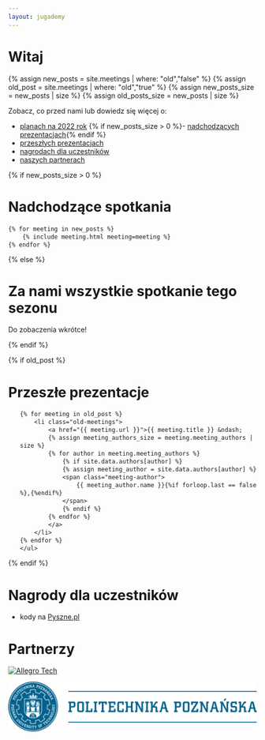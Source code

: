 ```yaml
---
layout: jugademy
---
```


# Witaj


{% assign new_posts = site.meetings | where: "old","false" %}
{% assign old_post = site.meetings | where: "old","true" %}
{% assign new_posts_size = new_posts | size %}
{% assign old_posts_size = new_posts | size %}

Zobacz, co przed nami lub dowiedz się więcej o:
 - [planach na 2022 rok]
{% if new_posts_size > 0 %}- [nadchodzących prezentacjach](#nadchodzące-spotkania){% endif %}
 - [przeszłych prezentacjach](#przeszłe-prezentacje)
 - [nagrodach dla uczestników](#nagrody-dla-uczestników)
 - [naszych partnerach](#partnerzy)


{% if new_posts_size > 0 %}
# Nadchodzące spotkania

<div>
    
    {% for meeting in new_posts %}
        {% include meeting.html meeting=meeting %}
    {% endfor %}
</div>

{% else %}

# Za nami wszystkie spotkanie tego sezonu

Do zobaczenia wkrótce!

{% endif %}

{% if old_post %}

# Przeszłe prezentacje

<div>
    <ul>
   
    {% for meeting in old_post %}
        <li class="old-meetings">
            <a href="{{ meeting.url }}">{{ meeting.title }} &ndash;
            {% assign meeting_authors_size = meeting.meeting_authors | size %}
            {% for author in meeting.meeting_authors %}
                {% if site.data.authors[author] %}
                {% assign meeting_author = site.data.authors[author] %}
                <span class="meeting-author">
                    {{ meeting_author.name }}{%if forloop.last == false %},{%endif%}
                </span>
                {% endif %}
            {% endfor %}
            </a>
        </li>
    {% endfor %}
    </ul>
</div>

{% endif %}

# Nagrody dla uczestników

- kody na [Pyszne.pl](https://pyszne.pl)

# Partnerzy

[![Allegro Tech](https://allegro.tech/images/logo.svg)](https://allegro.tech)

[![Politechnika Poznańska](/assets/img/politechnika-poznanska.png)](https://www.put.poznan.pl/)

<script>
(function(){var hash=window.location.hash;var matches={"#wprowadzenie-do-mongodb":"/spotkania/sezon-4/wprowadzenie-do-mongodb","#czysty-kod-to-wcale-nie-jest-takie-trudne":"/spotkania/sezon-4/czysty-kod-to-wcale-nie-jest-takie-trudne","#programowanie-funkcyjne-na-jvm":"/spotkania/sezon-4/programowanie-funkcyjne-na-jvm","#praca-z-danymi-w-apache-spark":"/spotkania/sezon-4/praca-z-danymi-w-apache-spark","#ogarnąć-git-a":"/spotkania/sezon-4/ogarnac-git-a","#reaktywne-aplikacje-od-podstaw":"/spotkania/sezon-4/reaktywne-aplikacje-od-podstaw","#wprowadzenie-do-rest-api":"/spotkania/sezon-4/wprowadzenie-do-rest-api","#kotlin-dlaczego-warto-spróbować-od-czego-zacząć":"/spotkania/sezon-4/kotlin-dlaczego-warto-sprobowac-od-czego-zaczac","#wprowadzenie-do-cassandry":"/spotkania/sezon-4/wprowadzenie-do-cassandry","#jednoosobowy-pair-programing-czyli-twoja-wydajność-w-intellij-idea":"/spotkania/sezon-4/jednoosobowy-pair-programming-czyli-twoja-wydajnosc-w-intellij-idea","#abstractqueuedsynchronizer-the-cornerstone-of-java-concurrency":"/spotkania/sezon-4/abstractqueuedsynchronizer-the-cornerstone-of-java-concurrency"};for(var i in matches){matches[encodeURI(i)]=matches[i];}if(matches.hasOwnProperty(hash)){window.location.replace(matches[hash])}})();
</script>

[planach na 2022 rok]: /start-2022
